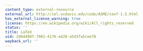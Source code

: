 ```yaml
---
content_type: external-resource
external_url: http://iel.ucdavis.edu/code/ASME/conf-1.5.html
has_external_license_warning: true
license: https://en.wikipedia.org/wiki/All_rights_reserved
status: ''
title: LaTeX
uid: 2d64490f-7081-4176-a420-a5d3fa5cee78
wayback_url: ''
---
```

